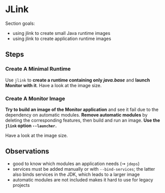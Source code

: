 # JLink

Section goals:

* using jlink to create small Java runtime images
* using jlink to create application runtime images

## Steps

### Create A Minimal Runtime

Use `jlink` to **create a runtime containing only _java.base_** and **launch Monitor with it**.
Have a look at the image size.

### Create A Monitor Image

**Try to build an image of the Monitor application** and see it fail due to the dependency on automatic modules.
**Remove automatic modules** by deleting the corresponding features, then build and run an image.
**Use the `jlink` option `--launcher`.**

Have a look at the image size.


## Observations

* good to know which modules an application needs (⇝ `jdeps`)
* services must be added manually or with `--bind-services`; the latter also binds services in the JDK, which leads to a larger image
* automatic modules are not included makes it hard to use for legacy projects
